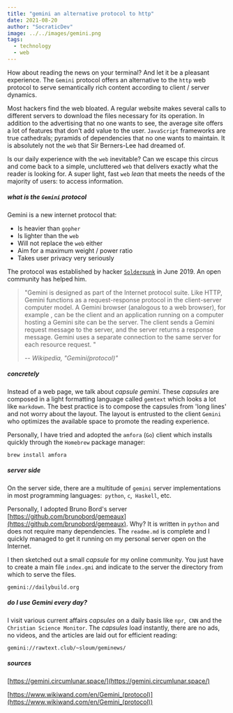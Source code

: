 ```yaml
---
title: "gemini an alternative protocol to http"
date: 2021-08-20
author: "SocraticDev"
image: ../../images/gemini.png
tags:
  - technology
  - web
---
```


How about reading the news on your terminal? And let it be a pleasant experience. The `Gemini` protocol offers an alternative to the `http` web protocol to serve semantically rich content according to client / server dynamics.

Most hackers find the web bloated. A regular website makes several calls to different servers to download the files necessary for its operation. In addition to the advertising that no one wants to see, the average site offers a lot of features that don't add value to the user. ``JavaScript`` frameworks are true cathedrals; pyramids of dependencies that no one wants to maintain. It is absolutely not the ``web`` that Sir Berners-Lee had dreamed of.

Is our daily experience with the ``web`` inevitable? Can we escape this circus and come back to a simple, uncluttered ``web`` that delivers exactly what the reader is looking for. A super light, fast ``web`` _lean_ that meets the needs of the majority of users: to access information.

##### what is the `Gemini` protocol
Gemini is a new internet protocol that:

- Is heavier than `gopher`
- Is lighter than the `web`
- Will not replace the `web` either
- Aim for a maximum weight / power ratio
- Takes user privacy very seriously

The protocol was established by hacker [`Solderpunk`](https://tilde.zone/@solderpunk) in June 2019. An open community has helped him.

> "Gemini is designed as part of the Internet protocol suite. Like HTTP, Gemini functions as a request-response protocol in the client-server computer model. A Gemini browser (analogous to a web browser), for example , can be the client and an application running on a computer hosting a Gemini site can be the server. The client sends a Gemini request message to the server, and the server returns a response message. Gemini uses a separate connection to the same server for each resource request. "
>
><cite>-- Wikipedia, "Gemini(protocol)"</cite>

##### concretely
Instead of a web page, we talk about _capsule gemini_. These _capsules_ are composed in a light formatting language called `gemtext` which looks a lot like `markdown`. The best practice is to compose the capsules from 'long lines' and not worry about the layout. The layout is entrusted to the client `Gemini` who optimizes the available space to promote the reading experience.

Personally, I have tried and adopted the `amfora` (`Go`) client which installs quickly through the `Homebrew` package manager:
```
brew install amfora
```

##### server side
On the server side, there are a multitude of `gemini` server implementations in most programming languages:` python`, `c`,` Haskell`, etc.

Personally, I adopted Bruno Bord's server [https://github.com/brunobord/gemeaux](https://github.com/brunobord/gemeaux). Why? It is written in `python` and does not require many dependencies. The `readme.md` is complete and I quickly managed to get it running on my personal server open on the Internet.

I then sketched out a small _capsule_ for my online community. You just have to create a main file `index.gmi` and indicate to the server the directory from which to serve the files.

```
gemini://dailybuild.org
```

##### do I use Gemini every day?
I visit various current affairs _capsules_ on a daily basis like `npr`,` CNN` and the `Christian Science Monitor`. The _capsules_ load instantly, there are no ads, no videos, and the articles are laid out for efficient reading: 

```
gemini://rawtext.club/~sloum/geminews/
```

##### sources
[https://gemini.circumlunar.space/](https://gemini.circumlunar.space/)

[https://www.wikiwand.com/en/Gemini_(protocol)](https://www.wikiwand.com/en/Gemini_(protocol))